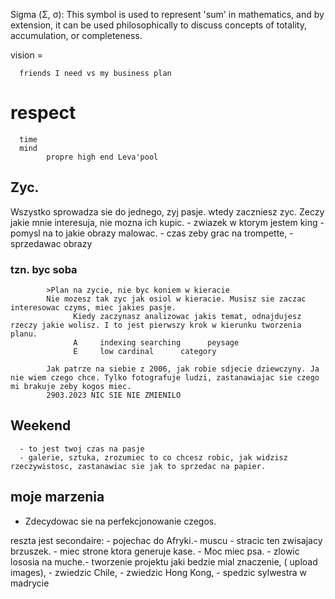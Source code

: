Sigma (Σ, σ): This symbol is used to represent 'sum' in mathematics, and by extension, it can be used philosophically to discuss concepts of totality, accumulation, or completeness.

vision = 

      friends I need vs my business plan



# respect
      time
      mind
            propre high end Leva'pool
## Zyc. 

Wszystko sprowadza sie do jednego, zyj pasje. wtedy zaczniesz zyc. 
Zeczy jakie mnie interesuja, nie mozna ich kupic. 
      - zwiazek w ktorym jestem king
      - pomysl na to jakie obrazy malowac. 
      - czas zeby grac na trompette,
      - sprzedawac obrazy 

### tzn. byc soba

            >Plan na zycie, nie byc koniem w kieracie
            Nie mozesz tak zyc jak osiol w kieracie. Musisz sie zaczac interesowac czyms, miec jakies pasje. 
                  Kiedy zaczynasz analizowac jakis temat, odnajdujesz rzeczy jakie wolisz. I to jest pierwszy krok w kierunku tworzenia planu. 
                  A     indexing searching      peysage
                  E     low cardinal      category

            Jak patrze na siebie z 2006, jak robie sdjecie dziewczyny. Ja nie wiem czego chce. Tylko fotografuje ludzi, zastanawiajac sie czego mi brakuje zeby kogos miec. 
            2903.2023 NIC SIE NIE ZMIENILO

##      Weekend

      - to jest twoj czas na pasje
      - galerie, sztuka, zrozumiec to co chcesz robic, jak widzisz rzeczywistosc, zastanawiac sie jak to sprzedac na papier. 


##      moje marzenia 

- Zdecydowac sie na perfekcjonowanie czegos. 


reszta jest secondaire: - pojechac do Afryki.- muscu - stracic ten zwisajacy brzuszek. - miec strone ktora generuje kase. - Moc miec psa. - zlowic lososia na muche.- tworzenie projektu jaki bedzie mial znaczenie, ( upload images), - zwiedzic Chile, - zwiedzic Hong Kong, - spedzic sylwestra w madrycie

      

